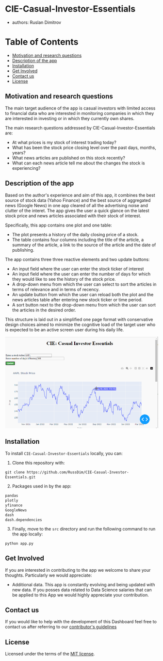 # CIE-Casual-Investor-Essentials

-   authors: Ruslan Dimitrov

# Table of Contents


-   [Motivation and research questions](#Motivation-and-research-questions)
-   [Description of the app](#Description-of-the-app)
-   [Installation](#Installation)
-   [Get Involved](#Get-Involved)
-   [Contact us](#Contact-us)
-   [License](#license)


## Motivation and research questions

The main target audience of the app is casual investors with limited access to financial data who are interested in monitoring companies in which they are interested in investing or in which they currently own shares.

The main research questions addressed by CIE-Casual-Investor-Essentials are:

- At what prices is my stock of interest trading today?
- What has been the stock price closing level over the past days, months, years?
- What news articles are published on this stock recently?
- What can each news article tell me about the changes the stock is experiencing?

## Description of the app

Based on the author's experience and aim of this app, it combines the best source of stock data (Yahoo Finance) and the best source of aggregated news (Google News) in one app cleared of all the advertising noise and clutter of the interet.  The app gives the user a quick glance on the latest stock price and news articles associated with their stock of interest. 

Specifically, this app contains one plot and one table:

- The plot presents a history of the daily closing price of a stock.   
- The table contains four columns including the title of the article, a summary of the article, a link to the source of the article and the date of publishing.

The app contains three three reactive elements and two update buttons:
- An input field where the user can enter the stock ticker of interest
- An input field where the user can enter the number of days for which they would like to see the history of the stock price.
- A drop-down menu from which the user can select to sort the articles in terms of relevance and in terms of recency.
- An update button from which the user can reload both the plot and the news articles table after entering new stock ticker or time period.
- A sort button next to the drop-down menu from which the user can sort the articles in the desired order.

This structure is laid out in a simplified one page format with conservative design choices aimed to minimize the cognitive load of the target user who is expected to be an active screen user during his daily life.

![](img/CIE_live.gif)


## Installation

To install `CIE-Casual-Investor-Essentials` locally, you can:

1. Clone this repository with:

```
git clone https://github.com/RussDim/CIE-Casual-Investor-Essentials.git
```

2. Packages used in by the app:

```{Python}
pandas
plotly
yfinance
GoogleNews
dash
dash.dependencies
```

3. Finally, move to the `src` directory and run the following command to run the app locally:

```{Python}
python app.py
```

## Get Involved

If you are interested in contributing to the app we welcome to share your thoughts. Particularly we would appreciate:

-   Additional data. This app is constantly evolving and being updated with new data. If you posses data related to Data Science salaries that can be applied to this App we would highly appreciate your contribution.

## Contact us

If you would like to help with the development of this Dashboard feel free to contact us after referring to our [contributor's guidelines](CONTRIBUTING.md)

## License

Licensed under the terms of the [MIT license](LICENSE).
